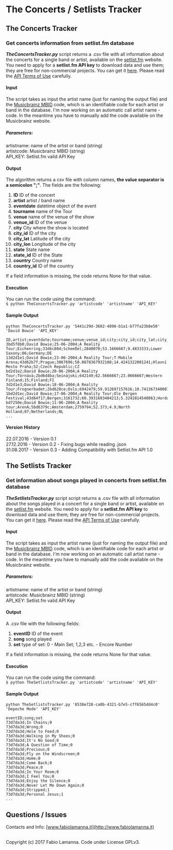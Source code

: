 # The Concerts / Setlists Tracker

## The Concerts Tracker

### Get concerts information from setlist.fm database

***TheConcertsTracker.py*** script returns a .csv file with all information about the concerts for a single band or artist, available on the [setlist.fm](http://www.setlist.fm/) website. You need to apply for a **setlist.fm API key** to download data and use them; they are free for non-commercial projects. You can get it [here](https://api.setlist.fm/docs/1.0/index.html). Please read the [API Terms of Use](http://www.setlist.fm/help/terms) carefully.

#### Input

The script takes as input the artist name (just for naming the output file) and the [Musicbrainz MBID](https://musicbrainz.org/doc/MusicBrainz_Database) code, which is an identifiable code for each artist or band in the database. I'm now working on an automatic call artist name - code. In the meantime you have to manually add the code available on the Musicbrainz website.

##### Parameters:
artistname: name of the artist or band (string)  
artistcode: Musicbrainz MBID (string)  
API_KEY: Setlist.fm valid API Key
 
#### Output

The algorithm returns a csv file with column names, **the value separator is a semicolon ";"**. The fields are the following:

1. **ID** ID of the concert
2. **artist** artist / band name
3. **eventdate** datetime object of the event
4. **tourname** name of the Tour
5. **venue** name of the venue of the show
6. **venue_id** ID of the venue
7. **city** City where the show is located
8. **city_id** ID of the city
9. **city_lat** Latitude of the city
10. **city_lon** Longitude of the city
11. **state** State name
12. **state_id** ID of the State
13. **country** Country name
14. **country_id** ID of the country

If a field information is missing, the code returns None for that value.

#### Execution

You can run the code using the command:  
```$ python TheConcertsTracker.py 'artistcode' 'artistname' 'API_KEY'```

#### Sample Output
```python TheConcertsTracker.py '5441c29d-3602-4898-b1a1-b77fa23b8e50' 'David Bowie' 'API_KEY'```

```
ID,artist;eventdate;tourname;venue;venue_id;city;city_id;city_lat;city_lon;state;state_id;country;country_id
3bd5f8b0;David Bowie;25-06-2004;A Reality Tour;Eichenring;33d6c80d;Scheeßel;2840070;53.1666667;9.4833333;Lower Saxony;06;Germany;DE
13d2d1e1;David Bowie;23-06-2004;A Reality Tour;T-Mobile Arena;43d62b7f;Prague;3067696;50.0878367932108;14.4241322001241;Hlavní Mesto Praha;52;Czech Republic;CZ
bd2d1e2;David Bowie;20-06-2004;A Reality Tour;Törnävä;2bd6d4ba;Seinäjoki;642149;62.5666667;23.0666667;Western Finland;15;Finland;FI
3d2d1e3;David Bowie;18-06-2004;A Reality Tour;Frognerbadet;2bd628ce;Oslo;6942479;59.912697157616;10.7413673400879;Oslo;12;Norway;NO
1bd2d1ec;David Bowie;17-06-2004;A Reality Tour;Ole Bergen Festival;43d64f17;Bergen;3161732;60.3931603404213;5.3242814540863;Hordaland;07;Norway;NO
bd7250e;David Bowie;11-06-2004;A Reality tour;ArenA;5bd6379c;Amsterdam;2759794;52.373;4.9;North Holland;07;Netherlands;NL
...
```

#### Version History
22.07.2016 - Version 0.1  
27.12.2016 - Version 0.2 - Fixing bugs while reading .json  
31.08.2017 - Version 0.3 - Adding Compatibility with Setlist.fm API 1.0

## The Setlists Tracker

### Get information about songs played in concerts from setlist.fm database

***TheSetlistsTracker.py*** script script returns a .csv file with all information about the songs played in a concert for a single band or artist, available on the [setlist.fm](http://www.setlist.fm/) website. You need to apply for a **setlist.fm API key** to download data and use them; they are free for non-commercial projects. You can get it [here](https://api.setlist.fm/docs/1.0/index.html). Please read the [API Terms of Use](http://www.setlist.fm/help/terms) carefully.

#### Input

The script takes as input the artist name (just for naming the output file) and the [Musicbrainz MBID](https://musicbrainz.org/doc/MusicBrainz_Database) code, which is an identifiable code for each artist or band in the database. I'm now working on an automatic call artist name - code. In the meantime you have to manually add the code available on the Musicbrainz website.

##### Parameters:
artistname: name of the artist or band (string)  
artistcode: Musicbrainz MBID (string)  
API_KEY: Setlist.fm valid API Key

#### Output
A .csv file with the following fields:

1. **eventID** ID of the event
2. **song** song played
3. **set** type of set: 0 - Main Set; 1,2,3 etc. - Encore Number

If a field information is missing, the code returns None for that value.

#### Execution

You can run the code using the command:  
```$ python TheSetlistsTracker.py 'artistcode' 'artistname' 'API_KEY'```

#### Sample Output
```python TheSetlistsTracker.py '8538e728-ca0b-4321-b7e5-cff6565dd4c0' 'Depeche Mode' 'API_KEY'```

```
eventID;song;set
73d7da3d;In Chains;0
73d7da3d;Wrong;0
73d7da3d;Hole to Feed;0
73d7da3d;Walking in My Shoes;0
73d7da3d;It's No Good;0
73d7da3d;A Question of Time;0
73d7da3d;Precious;0
73d7da3d;Fly on the Windscreen;0
73d7da3d;Home;0
73d7da3d;Come Back;0
73d7da3d;Peace;0
73d7da3d;In Your Room;0
73d7da3d;I Feel You;0
73d7da3d;Enjoy the Silence;0
73d7da3d;Never Let Me Down Again;0
73d7da3d;Stripped;1
73d7da3d;Personal Jesus;1
...
```

## Questions / Issues
Contacts and Info: [www.fabiolamanna.it](http://www.fabiolamanna.it)

##
Copyright (c) 2017 Fabio Lamanna. Code under License GPLv3.


